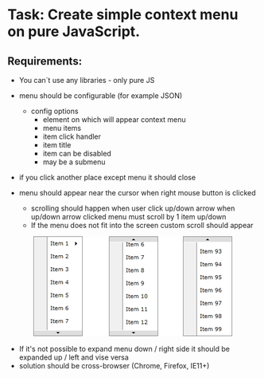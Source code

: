 # Task: Create simple context menu on pure JavaScript.

## Requirements:
-	You can`t use any libraries - only pure JS
-	menu should be configurable (for example  JSON)

    -	config options
        -	element on which will appear context menu
        -	menu items
        -	item click handler
        -	item title
        -	item can be disabled
        -	may be a submenu
-	if you click another place except menu it should close
-	menu should appear near the cursor when right mouse button is clicked
    - scrolling should happen when user click up/down arrow
when up/down arrow clicked menu must scroll by 1 item up/down
    -	If the menu does not fit into the screen custom scroll should appear

<div style="text-align:center">
<img src="example_imgs/img.png" style="display:inline-block;">
</div>


-	If it's not possible to expand menu down / right side it should be expanded up / left and vise versa
-	solution should be cross-browser (Chrome, Firefox, IE11+)
